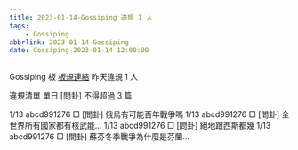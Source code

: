 ```yaml
---
title: 2023-01-14-Gossiping 違規 1 人
tags:
    - Gossiping
abbrlink: 2023-01-14-Gossiping
date: Gossiping-2023-01-14 12:00:00
---
```

Gossiping 板 [板規連結](https://www.ptt.cc/bbs/Gossiping/M.1637425085.A.07D.html)
昨天違規 1 人
<!-- more -->

違規清單
單日 [問卦] 不得超過 3 篇

1/13 abcd991276 □ [問卦] 俄烏有可能百年戰爭嗎
1/13 abcd991276 □ [問卦] 全世界所有國家都有核武能…
1/13 abcd991276 □ [問卦] 絕地跟西斯都幾
1/13 abcd991276 □ [問卦] 蘇芬冬季戰爭為什麼是芬蘭…